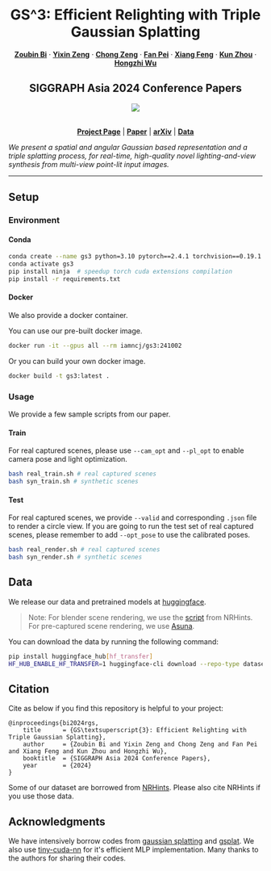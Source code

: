 
<p align="center">

  <h1 align="center">GS^3: Efficient Relighting with Triple Gaussian Splatting</h1>
  <p align="center">
    <a href="https://github.com/RupertPaoZ/"><strong>Zoubin Bi</strong></a>
    ·
    <a href="https://zyx45889.github.io/"><strong>Yixin Zeng</strong></a>
    ·
    <a href="https://www.chong-zeng.com/"><strong>Chong Zeng</strong></a>
    ·
    <a href=""><strong>Fan Pei</strong></a>
    ·
    <a href="https://f1shel.github.io/"><strong>Xiang Feng</strong></a>
    ·
    <a href="http://kunzhou.net/"><strong>Kun Zhou</strong></a>
    ·
    <a href="https://svbrdf.github.io/"><strong>Hongzhi Wu</strong></a>
  </p>
  <h2 align="center">SIGGRAPH Asia 2024 Conference Papers</h2>
  <div align="center">
    <img src="assets/teaser.jpg">
  </div>

  <p align="center">
  <br>
    <a href="https://gsrelight.github.io/"><strong>Project Page</strong></a>
    |
    <a href="https://gsrelight.github.io/pdfs/GS3.pdf"><strong>Paper</strong></a>
    |
    <a href=""><strong>arXiv</strong></a>
    |
    <a href=""><strong>Data</strong></a>
  </p>
</p>

*We present a spatial and angular Gaussian based representation and a triple splatting process, for real-time, high-quality novel lighting-and-view synthesis from multi-view point-lit input images.*

---

## Setup

### Environment

#### Conda

```bash
conda create --name gs3 python=3.10 pytorch==2.4.1 torchvision==0.19.1 pytorch-cuda=12.4 cuda-toolkit=12.4 cuda-cudart=12.4 -c pytorch -c "nvidia/label/cuda-12.4.0"
conda activate gs3
pip install ninja  # speedup torch cuda extensions compilation
pip install -r requirements.txt
```

#### Docker

We also provide a docker container.

You can use our pre-built docker image.

```bash
docker run -it --gpus all --rm iamncj/gs3:241002
```

Or you can build your own docker image.

```bash
docker build -t gs3:latest .
```

### Usage

We provide a few sample scripts from our paper.

#### Train

For real captured scenes, please use `--cam_opt` and `--pl_opt` to enable camera pose and light optimization.

```bash
bash real_train.sh # real captured scenes
bash syn_train.sh # synthetic scenes
```

#### Test

For real captured scenes, we provide `--valid` and corresponding `.json` file to render a circle view. If you are going to run the test set of real captured scenes, please remember to add `--opt_pose` to use the calibrated poses.

```bash
bash real_render.sh # real captured scenes
bash syn_render.sh # synthetic scenes
```

## Data

We release our data and pretrained models at [huggingface](https://huggingface.co/gsrelight).

> Note: For blender scene rendering, we use the [script](https://github.com/iamNCJ/bpy-helper/tree/main/examples/nrhints-data) from NRHints. For pre-captured scene rendering, we use [Asuna](https://github.com/f1shel/asuna).

You can download the data by running the following command:

```bash
pip install huggingface_hub[hf_transfer]
HF_HUB_ENABLE_HF_TRANSFER=1 huggingface-cli download --repo-type dataset gsrelight/gsrelight-data --local-dir /path/to/data
```

## Citation

Cite as below if you find this repository is helpful to your project:

```
@inproceedings{bi2024rgs,
    title      = {GS\textsuperscript{3}: Efficient Relighting with Triple Gaussian Splatting},
    author     = {Zoubin Bi and Yixin Zeng and Chong Zeng and Fan Pei and Xiang Feng and Kun Zhou and Hongzhi Wu},
    booktitle  = {SIGGRAPH Asia 2024 Conference Papers},
    year       = {2024}
}
```

Some of our dataset are borrowed from [NRHints](https://github.com/iamNCJ/NRHints). Please also cite NRHints if you use those data.

## Acknowledgments

We have intensively borrow codes from [gaussian splatting](https://github.com/graphdeco-inria/gaussian-splatting) and [gsplat](https://github.com/nerfstudio-project/gsplat). We also use [tiny-cuda-nn](https://github.com/NVlabs/tiny-cuda-nn) for it's efficient MLP implementation. Many thanks to the authors for sharing their codes.
